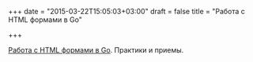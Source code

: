 +++
date = "2015-03-22T15:05:03+03:00"
draft = false
title = "Работа с HTML формами в Go"

+++

<p><a href="http://blog.saush.com/2015/03/18/html-forms-and-go/">Работа с HTML формами в Go</a>. Практики и приемы.</p>

